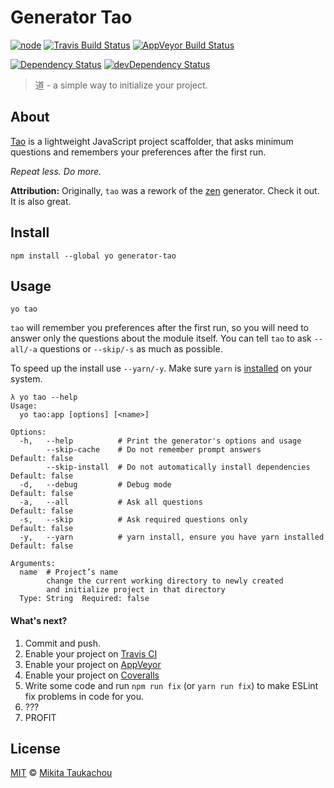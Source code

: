 Generator Tao
=============

[![node][node-image]][node-url]
[![Travis Build Status][travis-image]][travis-url]
[![AppVeyor Build Status][appveyor-image]][appveyor-url]
<!-- [![Coverage Status][coveralls-image]][coveralls-url] -->
[![Dependency Status][dep-image]][dep-url]
[![devDependency Status][devdep-image]][devdep-url]

> 道 - a simple way to initialize your project.

## About ##

[Tao][tao-wiki-url] is a lightweight JavaScript project scaffolder, that asks minimum questions and remembers your preferences after the first run.

_Repeat less. Do more._

**Attribution:**
Originally, `tao` was a rework of the [zen][zen-url] generator. Check it out. It is also great.

## Install ##

```
npm install --global yo generator-tao
```

## Usage ##

```
yo tao
```

`tao` will remember you preferences after the first run, so you will need to answer only the questions about the module itself.
You can tell `tao` to ask `--all/-a` questions or `--skip/-s` as much as possible.

To speed up the install use `--yarn/-y`. Make sure `yarn` is [installed][yarn-url] on your system.

```
λ yo tao --help
Usage:
  yo tao:app [options] [<name>]

Options:
  -h,   --help          # Print the generator's options and usage
        --skip-cache    # Do not remember prompt answers                Default: false
        --skip-install  # Do not automatically install dependencies     Default: false
  -d,   --debug         # Debug mode                                    Default: false
  -a,   --all           # Ask all questions                             Default: false
  -s,   --skip          # Ask required questions only                   Default: false
  -y,   --yarn          # yarn install, ensure you have yarn installed  Default: false

Arguments:
  name  # Project’s name
        change the current working directory to newly created
        and initialize project in that directory
  Type: String  Required: false
```

#### What's next? ####

1. Commit and push.
2. Enable your project on [Travis CI][travis-profile]
3. Enable your project on [AppVeyor][appveyor-profile]
4. Enable your project on [Coveralls][coveralls-profile]
5. Write some code and run `npm run fix` (or `yarn run fix`) to make ESLint fix problems  in code for you.
6. ???
7. PROFIT


## License ##

[MIT](LICENSE) © [Mikita Taukachou](https://edloidas.com)

<!-- Links -->
[tao-wiki-url]: https://en.wikipedia.org/wiki/Tao

[zen-url]: https://github.com/iamstarkov/generator-zen/

[yarn-url]: https://yarnpkg.com/en/docs/install

[travis-profile]: https://travis-ci.org/profile
[appveyor-profile]: https://ci.appveyor.com/projects/new
[coveralls-profile]: https://coveralls.io/repos/new

[node-url]: https://nodejs.org/en/download/current/
[node-image]: https://img.shields.io/node/v/generator-tao.svg?style=flat-square

[travis-url]: https://travis-ci.org/edloidas/generator-tao
[travis-image]: https://img.shields.io/travis/edloidas/generator-tao.svg?label=linux%20build

[appveyor-url]: https://ci.appveyor.com/project/edloidas/generator-tao
[appveyor-image]: https://img.shields.io/appveyor/ci/edloidas/generator-tao.svg?label=windows%20build

[coveralls-url]: https://coveralls.io/github/edloidas/generator-tao?branch=master
[coveralls-image]: https://coveralls.io/repos/github/edloidas/generator-tao/badge.svg?branch=master

[dep-url]: https://david-dm.org/edloidas/generator-tao
[dep-image]: https://david-dm.org/edloidas/generator-tao.svg

[devdep-url]: https://david-dm.org/edloidas/generator-tao#info=devDependencies
[devdep-image]: https://david-dm.org/edloidas/generator-tao/dev-status.svg
